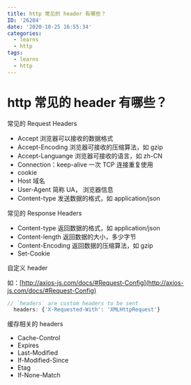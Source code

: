 ```yaml
---
title: http 常见的 header 有哪些？
ID: '26284'
date: '2020-10-25 16:55:34'
categories:
  - learns
  - http
tags:
  - learns
  - http
---
```


# http 常见的 header 有哪些？

常见的 Request Headers

- Accept 浏览器可以接收的数据格式
- Accept-Encoding 浏览器可接收的压缩算法，如 gzip
- Accept-Languange 浏览器可接收的语言，如 zh-CN
- Connection：keep-alive 一次 TCP 连接重复使用
- cookie
- Host 域名
- User-Agent 简称 UA， 浏览器信息
- Content-type 发送数据的格式，如 application/json

常见的 Response Headers

- Content-type 返回数据的格式，如 application/json
- Content-length 返回数据的大小，多少字节
- Content-Encoding 返回数据的压缩算法，如 gzip
- Set-Cookie

自定义 header

如：[http://axios-js.com/docs/#Request-Config](http://axios-js.com/docs/#Request-Config)

``` js 
// `headers` are custom headers to be sent
  headers: {'X-Requested-With': 'XMLHttpRequest'}
```

缓存相关的 headers

- Cache-Control
- Expires
- Last-Modified
- If-Modified-Since
- Etag
- If-None-Match
